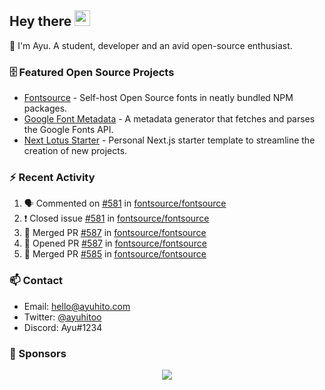 ## Hey there <img src="https://media.giphy.com/media/hvRJCLFzcasrR4ia7z/giphy.gif" width="25" height="25">

📝 I'm Ayu. A student, developer and an avid open-source enthusiast.

### 🗄 Featured Open Source Projects

- [Fontsource](https://github.com/fontsource/fontsource) - Self-host Open Source fonts in neatly bundled NPM packages.
- [Google Font Metadata](https://github.com/fontsource/google-font-metadata) - A metadata generator that fetches and parses the Google Fonts API.
- [Next Lotus Starter](https://github.com/DecliningLotus/next-lotus-starter) - Personal Next.js starter template to streamline the creation of new projects.

### ⚡ Recent Activity

<!--START_SECTION:activity-->

1. 🗣 Commented on [#581](https://github.com/fontsource/fontsource/issues/581) in [fontsource/fontsource](https://github.com/fontsource/fontsource)
2. ❗️ Closed issue [#581](https://github.com/fontsource/fontsource/issues/581) in [fontsource/fontsource](https://github.com/fontsource/fontsource)
3. 🎉 Merged PR [#587](https://github.com/fontsource/fontsource/pull/587) in [fontsource/fontsource](https://github.com/fontsource/fontsource)
4. 💪 Opened PR [#587](https://github.com/fontsource/fontsource/pull/587) in [fontsource/fontsource](https://github.com/fontsource/fontsource)
5. 🎉 Merged PR [#585](https://github.com/fontsource/fontsource/pull/585) in [fontsource/fontsource](https://github.com/fontsource/fontsource)
<!--END_SECTION:activity-->

### 📫 Contact

- Email: hello@ayuhito.com
- Twitter: [@ayuhitoo](https://twitter.com/ayuhitoo)
- Discord: Ayu#1234


### :sparkling_heart: Sponsors

<p align="center">
  <a href="https://cdn.jsdelivr.net/gh/ayuhito/ayuhito/sponsors.svg">
    <img src='https://cdn.jsdelivr.net/gh/ayuhito/ayuhito/sponsors.svg'/>
  </a>
</p>